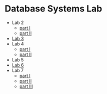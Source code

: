 # Database Systems Lab

- Lab 2 
	- [part I](https://drive.google.com/file/d/1UgGxdEtWHceYtDda_BkXbA7-_2D1x359/view?usp=sharing)
	- [part II](https://drive.google.com/file/d/1R5pIms8PqIeH6XuYA2zth0o_tBt2E6q3/view?usp=sharing)
- [Lab 3](https://drive.google.com/file/d/1yIfdNfas0qdfn4aFXT8rAGQRB_zIRK2j/view?usp=sharing)
- Lab 4
	- [part I](https://drive.google.com/file/d/1h9kHNgbc0Tx9BHgIuC0USQszcre0u8k6/view?usp=share_link)
	- [part II](https://drive.google.com/file/d/1692LiMec4UWA4h-eiWUBsuoafwMtfoHe/view?usp=share_link)
- Lab 5
- [Lab 6](https://drive.google.com/file/d/1lYjDIOUooV0z-EA9pEnWdThCMZVQu8Pc/view?usp=sharing)
- Lab 7 
	- [part I](https://drive.google.com/file/d/1hVIRCtzzwDZ6vfls00ZR9xcTfe3Se8Pi/view?usp=sharing)
	- [part II](https://drive.google.com/file/d/10vW4FgsFrf6Tb8HuQszR7GtS9Ys25tVF/view?usp=sharing)
	- [part III](https://drive.google.com/file/d/bc1qerdz7v3rqqg7amg4q6ka4xl96vlhc3ka5ndta2/view?usp=sharing)
